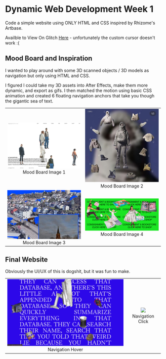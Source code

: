# Dynamic Web Development Week 1

Code a simple website using ONLY HTML and CSS inspired by Rhizome's Artbase.

Availble to View On Glitch [Here](https://ruby-brindle-sleet.glitch.me/) - unfortunately the custom cursor doesn't work :(

## Mood Board and Inspiration

I wanted to play around with some 3D scanned objects / 3D models as navigation but only using HTML and CSS. 

I figured I could take my 3D assets into After Effects, make them more dynamic, and export as gifs. I then matched the motion using basic CSS animation and created 6 floating navigation anchors that take you though the gigantic sea of text. 

<table>
  <tr>
    <td align="center">
      <img src="https://github.com/alyssakalbus/DWD-InternetArt/blob/main/process/DWD_Week1_MoodBoard_1.jpg" width="300"/><br>
      Mood Board Image 1
    </td>
    <td align="center">
      <img src="https://github.com/alyssakalbus/DWD-InternetArt/blob/main/process/DWD_Week1_MoodBoard_2.jpg" width="300"/><br>
      Mood Board Image 2
    </td>
  </tr>
  <tr>
    <td align="center">
      <img src="https://github.com/alyssakalbus/DWD-InternetArt/blob/main/process/DWD_Week1_MoodBoard_3.jpg" width="300"/><br>
      Mood Board Image 3
    </td>
    <td align="center">
      <img src="https://github.com/alyssakalbus/DWD-InternetArt/blob/main/process/DWD_Week1_MoodBoard_4.gif" width="300"/><br>
      Mood Board Image 4
    </td>
  </tr>
</table>

## Final Website

Obviously the UI/UX of this is dogshit, but it was fun to make.

<table>
  <tr>
    <td align="center">
      <img src="https://github.com/alyssakalbus/DWD-InternetArt/blob/main/process/DWD_Week1_Final_1.gif" width="450"/><br>
      Navigation Hover
    </td>
    <td align="center">
      <img src="https://github.com/alyssakalbus/DWD-InternetArt/blob/main/process/DWD_Week1_Final_2.gif" width="450"/><br>
      Navigation Click
    </td>
  </tr>
</table>
